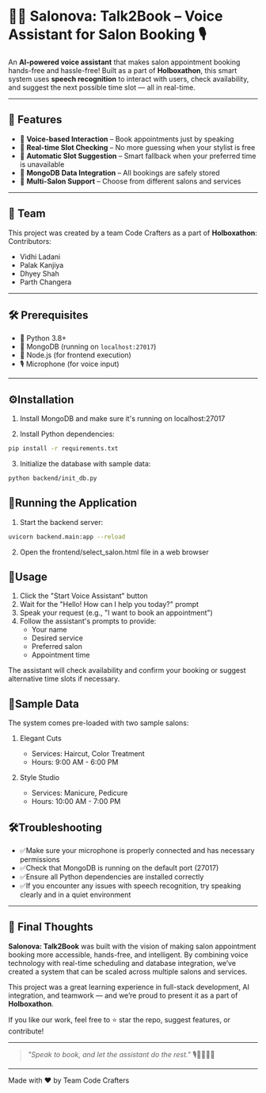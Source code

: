 # 💇‍♀️ Salonova: Talk2Book – Voice Assistant for Salon Booking 🎙️

An **AI-powered voice assistant** that makes salon appointment booking hands-free and hassle-free! Built as a part of **Holboxathon**, this smart system uses **speech recognition** to interact with users, check availability, and suggest the next possible time slot — all in real-time.

---

## 🌟 Features

- 🎤 **Voice-based Interaction** – Book appointments just by speaking
- 📅 **Real-time Slot Checking** – No more guessing when your stylist is free
- 🤖 **Automatic Slot Suggestion** – Smart fallback when your preferred time is unavailable
- 🧠 **MongoDB Data Integration** – All bookings are safely stored
- 🏢 **Multi-Salon Support** – Choose from different salons and services

---

## 👥 Team

This project was created by a team Code Crafters as a part of **Holboxathon**:
Contributors:
- Vidhi Ladani
- Palak Kanjiya
- Dhyey Shah
- Parth Changera


---

## 🛠️ Prerequisites

- 🐍 Python 3.8+
- 🍃 MongoDB (running on `localhost:27017`)
- 🧩 Node.js (for frontend execution)
- 🎙️ Microphone (for voice input)

---

## ⚙️Installation

1. Install MongoDB and make sure it's running on localhost:27017

2. Install Python dependencies:
```bash
pip install -r requirements.txt
```

3. Initialize the database with sample data:
```bash
python backend/init_db.py
```

## 🚀Running the Application

1. Start the backend server:
```bash
uvicorn backend.main:app --reload
```

2. Open the frontend/select_salon.html file in a web browser

## 🎯Usage

1. Click the "Start Voice Assistant" button
2. Wait for the "Hello! How can I help you today?" prompt
3. Speak your request (e.g., "I want to book an appointment")
4. Follow the assistant's prompts to provide:
   - Your name
   - Desired service
   - Preferred salon
   - Appointment time

The assistant will check availability and confirm your booking or suggest alternative time slots if necessary.

## 🧪Sample Data

The system comes pre-loaded with two sample salons:

1. Elegant Cuts
   - Services: Haircut, Color Treatment
   - Hours: 9:00 AM - 6:00 PM

2. Style Studio
   - Services: Manicure, Pedicure
   - Hours: 10:00 AM - 7:00 PM

## 🛠️Troubleshooting

- ✅Make sure your microphone is properly connected and has necessary permissions
- ✅Check that MongoDB is running on the default port (27017)
- ✅Ensure all Python dependencies are installed correctly
- ✅If you encounter any issues with speech recognition, try speaking clearly and in a quiet environment

---

## 🙌 Final Thoughts

**Salonova: Talk2Book** was built with the vision of making salon appointment booking more accessible, hands-free, and intelligent. By combining voice technology with real-time scheduling and database integration, we’ve created a system that can be scaled across multiple salons and services.

This project was a great learning experience in full-stack development, AI integration, and teamwork — and we’re proud to present it as a part of **Holboxathon**.

If you like our work, feel free to ⭐ star the repo, suggest features, or contribute!

---

> _"Speak to book, and let the assistant do the rest."_ 🎙️💇‍♂️💇‍♀️

---

Made with ❤️ by Team Code Crafters
